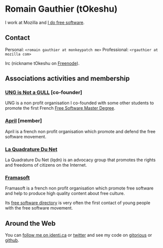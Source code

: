 Romain Gauthier (tOkeshu)
=========================

I work at Mozilla and [I do free software](/projects).

Contact
-------

Personal: `<romain gauthier at monkeypatch me>`
Professional: `<rgauthier at mozilla com>`

Irc (nickname tOkeshu on [Freenode](http://freenode.net/)).

Associations activities and membership
--------------------------------------

### [UNG is Not a GULL](http://masteri2l.org/ung/accueil) [co-founder]

UNG is a non profit organisation I co-founded with some other students
to promote the first French
[Free Software Master Degree](http://masteri2l.org).

### [April](http://april.org) [member]

April is a french non profit organisation which promote and defend the
free software movement.

### [La Quadrature Du Net](http://www.laquadrature.net/en/who-are-we)

La Quadrature Du Net (lqdn) is an advocacy group that promotes the
rights and freedoms of citizens on the Internet.

### [Framasoft](http://www.framasoft.net)

Framasoft is a french non profit organisation which promote free software
and help to produce high quality content about free culture.

Its [free software directory](http://framasoft.net) is very often the first contact of young people
with the free software movement.

Around the Web
--------------

You can [follow me on identi.ca](http://identi.ca/tOkeshu) or
[twitter](http:/twitter.com/tOkeshu) and see my code on
[gitorious](http://gitorious.org/~rgauthier) or
[github](http://github.com/tOkeshu).

